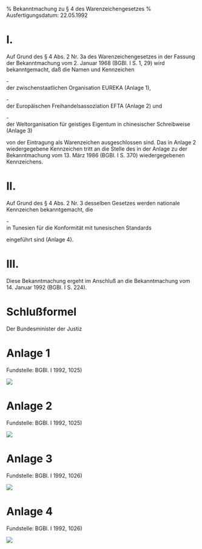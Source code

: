 % Bekanntmachung zu § 4 des Warenzeichengesetzes
% Ausfertigungsdatum: 22.05.1992
 
# I.

Auf Grund des § 4 Abs. 2 Nr. 3a des Warenzeichengesetzes in der Fassung der Bekanntmachung vom 2. Januar 1968 (BGBl. I S. 1, 29) wird bekanntgemacht, daß die Namen und Kennzeichen

\-  
der zwischenstaatlichen Organisation EUREKA (Anlage 1),

\-  
der Europäischen Freihandelsassoziation EFTA (Anlage 2) und

\-  
der Weltorganisation für geistiges Eigentum in chinesischer Schreibweise (Anlage 3)

von der Eintragung als Warenzeichen ausgeschlossen sind. Das in Anlage 2 wiedergegebene Kennzeichen tritt an die Stelle des in der Anlage zu der Bekanntmachung vom 13. März 1986 (BGBl. I S. 370) wiedergegebenen Kennzeichens.

# II.

Auf Grund des § 4 Abs. 2 Nr. 3 desselben Gesetzes werden nationale Kennzeichen bekanntgemacht, die

\-  
in Tunesien für die Konformität mit tunesischen Standards

eingeführt sind (Anlage 4).

# III.

Diese Bekanntmachung ergeht im Anschluß an die Bekanntmachung vom 14. Januar 1992 (BGBl. I S. 224).

# Schlußformel

Der Bundesminister der Justiz

# Anlage 1

  

Fundstelle: BGBl. I 1992, 1025)

  
  
![](https://www.gesetze-im-internet.de/normengrafiken/bgbl1_1992/j1025_0010.jpg)

# Anlage 2

  

Fundstelle: BGBl. I 1992, 1025)

  
![](https://www.gesetze-im-internet.de/normengrafiken/bgbl1_1992/j1025_0020.jpg)  

# Anlage 3

  

Fundstelle: BGBl. I 1992, 1026)

  
![](https://www.gesetze-im-internet.de/normengrafiken/bgbl1_1992/j1026_0010.jpg)

# Anlage 4

  

Fundstelle: BGBl. I 1992, 1026)

  
![](https://www.gesetze-im-internet.de/normengrafiken/bgbl1_1992/j1026_0020.jpg)

